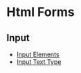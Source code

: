 # Html Forms

## Input
- [Input Elements](./src/html/inputs.html)
- [Input Text Type](./src/html/input-text.html)